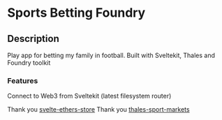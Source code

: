 # Sports Betting Foundry

## Description

Play app for betting my family in football. Built with Sveltekit, Thales and Foundry toolkit

### Features

Connect to Web3 from Sveltekit (latest filesystem router)

Thank you [svelte-ethers-store](https://gitlab.com/clb1/svelte-ethers-store)
Thank you [thales-sport-markets](https://github.com/thales-markets/thales-sport-markets)
